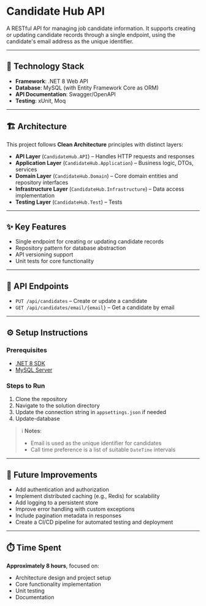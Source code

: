 # Candidate Hub API

A RESTful API for managing job candidate information. It supports creating or updating candidate records through a single endpoint, using the candidate's email address as the unique identifier.

---

## 🧰 Technology Stack

- **Framework**: .NET 8 Web API  
- **Database**: MySQL (with Entity Framework Core as ORM)  
- **API Documentation**: Swagger/OpenAPI  
- **Testing**: xUnit, Moq  

---

## 🏗️ Architecture

This project follows **Clean Architecture** principles with distinct layers:

- **API Layer** (`CandidateHub.API`) – Handles HTTP requests and responses  
- **Application Layer** (`CandidateHub.Application`) – Business logic, DTOs, services  
- **Domain Layer** (`CandidateHub.Domain`) – Core domain entities and repository interfaces  
- **Infrastructure Layer** (`CandidateHub.Infrastructure`) – Data access implementation  
- **Testing Layer** (`CandidateHub.Test`) – Tests
---

## ✨ Key Features

- Single endpoint for creating or updating candidate records  
- Repository pattern for database abstraction  
- API versioning support  
- Unit tests for core functionality  

---

## 📡 API Endpoints

- `PUT /api/candidates` – Create or update a candidate  
- `GET /api/candidates/email/{email}` – Get a candidate by email  

---

## ⚙️ Setup Instructions

### Prerequisites

- [.NET 8 SDK](https://dotnet.microsoft.com/en-us/download/dotnet/8.0)  
- [MySQL Server](https://dev.mysql.com/downloads/mysql/)

### Steps to Run

1. Clone the repository  
2. Navigate to the solution directory  
3. Update the connection string in `appsettings.json` if needed
4. Update-database

> ℹ️ **Notes**:  
> - Email is used as the unique identifier for candidates  
> - Call time preference is a list of suitable `DateTime` intervals  

---

## 🚀 Future Improvements

- Add authentication and authorization  
- Implement distributed caching (e.g., Redis) for scalability  
- Add logging to a persistent store  
- Improve error handling with custom exceptions  
- Include pagination metadata in responses  
- Create a CI/CD pipeline for automated testing and deployment  

---

## ⏱️ Time Spent

**Approximately 8 hours**, focused on:

- Architecture design and project setup  
- Core functionality implementation  
- Unit testing  
- Documentation  
